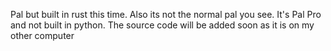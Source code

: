Pal but built in rust this time. Also its not the normal pal you see. It's Pal Pro and not built in python.
The source code will be added soon as it is on my other computer
